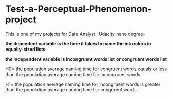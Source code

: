 # Test-a-Perceptual-Phenomenon-project
This is one of my projects for Data Analyst -Udacity nano degree-

**the dependent variable is the time it takes to name the ink colors in equally-sized lists**

**the independent variable is incongruent words list or congruent words list**


H0= the population average naming time for congruent words equals or less than the population average naming time for incongruent words

H1= the population average naming time for incongruent words is greater than the population average naming time for congruent words
